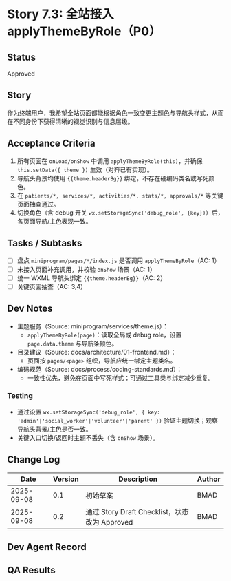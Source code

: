 # Story 7.3: 全站接入 applyThemeByRole（P0）

## Status
Approved

## Story
作为终端用户，我希望全站页面都能根据角色一致变更主题色与导航头样式，从而在不同身份下获得清晰的视觉识别与信息层级。

## Acceptance Criteria
1. 所有页面在 `onLoad/onShow` 中调用 `applyThemeByRole(this)`，并确保 `this.setData({ theme })` 生效（对齐已有实现）。
2. 导航头背景均使用 `{{theme.headerBg}}` 绑定，不存在硬编码类名或写死颜色。
3. 在 `patients/*, services/*, activities/*, stats/*, approvals/*` 等关键页面抽查通过。
4. 切换角色（含 debug 开关 `wx.setStorageSync('debug_role', {key})`）后，各页面导航/主色表现一致。

## Tasks / Subtasks
- [ ] 盘点 `miniprogram/pages/*/index.js` 是否调用 `applyThemeByRole`（AC: 1）
- [ ] 未接入页面补充调用，并校验 `onShow` 场景（AC: 1）
- [ ] 统一 WXML 导航头绑定 `{{theme.headerBg}}`（AC: 2）
- [ ] 关键页面抽查（AC: 3,4）

## Dev Notes
- 主题服务（Source: miniprogram/services/theme.js）：
  - `applyThemeByRole(page)`：读取全局或 debug role，设置 `page.data.theme` 与导航条颜色。
- 目录建议（Source: docs/architecture/01-frontend.md）：
  - 页面按 `pages/<page>` 组织，导航应统一绑定主题类名。
- 编码规范（Source: docs/process/coding-standards.md）：
  - 一致性优先，避免在页面中写死样式；可通过工具类与绑定减少重复。

### Testing
- 通过设置 `wx.setStorageSync('debug_role', { key: 'admin'|'social_worker'|'volunteer'|'parent' })` 验证主题切换；观察导航头背景/主色是否一致。
- 关键入口切换/返回时主题不丢失（含 `onShow` 场景）。

## Change Log
| Date       | Version | Description                                  | Author |
|------------|---------|----------------------------------------------|--------|
| 2025-09-08 | 0.1     | 初始草案                                     | BMAD   |
| 2025-09-08 | 0.2     | 通过 Story Draft Checklist，状态改为 Approved | BMAD   |

## Dev Agent Record

## QA Results
